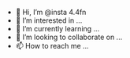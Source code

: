 - 👋 Hi, I’m @insta 4.4fn
- 👀 I’m interested in ...
- 🌱 I’m currently learning ...
- 💞️ I’m looking to collaborate on ...
- 📫 How to reach me ...

<!---
brahimHi/brahimHi is a ✨ special ✨ repository because its `README.md` (this file) appears on your GitHub profile.
You can click the Preview link to take a look at your changes.
--->
